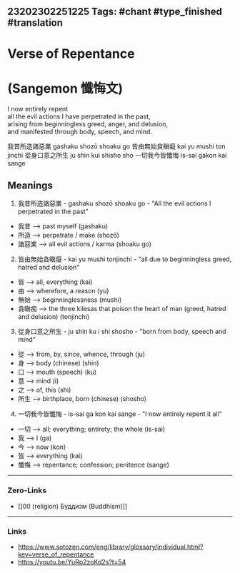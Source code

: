 23202302251225
Tags: #chant #type_finished #translation
---
# Verse of Repentance
# (Sangemon 懺悔文)

I now entirely repent  
all the evil actions I have perpetrated in the past,  
arising from beginningless greed, anger, and delusion,  
and manifested through body, speech, and mind.  

我昔所造諸惡業		gashaku shozō shoaku go
皆由無始貪瞋癡		kai yu mushi ton jinchi
從身口意之所生		ju shin kui shisho sho
一切我今皆懺悔		is-sai gakon kai sange

## Meanings
1. 我昔所造諸惡業 - gashaku shozō shoaku go - "All the evil actions I perpetrated in the past"
 - 我昔 —> past myself (gashaku)
 - 所造 —> perpetrate / make (shozō)
 - 諸惡業 —> all evil actions / karma (shoaku go)

2. 皆由無始貪瞋癡 - kai yu mushi tonjinchi - "all due to beginningless greed, hatred and delusion"
 - 皆 —>  all, everything (kai) 
 - 由 —> wherefore, a reason (yu) 
 - 無始 —> beginninglessness (mushi)
 - 貪瞋痴 —> the three kilesas that poison the heart of man (greed, hatred and delusion) (tonjinchi)

3. 從身口意之所生 - ju shin ku i shi shosho - "born from body, speech and mind"
 - 從 —> from, by, since, whence, through (ju)
 - 身 —> body (chinese) (shin)
 - 口 —> mouth (speech) (ku)
 - 意 —> mind (i)
 - 之 —> of, this (shi)
 - 所生 —> birthplace, born (chinese) (shosho)

4. 一切我今皆懺悔 - is-sai ga kon kai sange - "I now entirely repent it all"
 - 一切 —> all; everything; entirety; the whole (is-sai)
 - 我 —> I (ga)
 - 今 —> now (kon)
 - 皆 —> everything (kai)
 - 懺悔 —> repentance; confession; penitence (sange)

---
### Zero-Links
- [[00 (religion) Буддизм (Buddhism)]]
---
### Links
- https://www.sotozen.com/eng/library/glossary/individual.html?key=verse_of_repentance
- https://youtu.be/YuRp2zoKd2s?t=54



